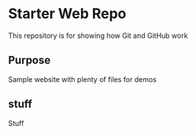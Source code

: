 # Starter Web Repo

This repository is for showing how Git and GitHub work

## Purpose

Sample website with plenty of files for demos

## stuff
Stuff
